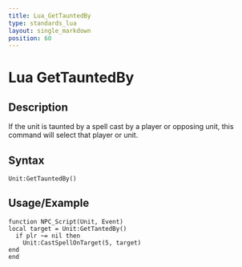 ```yaml
---
title: Lua_GetTauntedBy
type: standards_lua
layout: single_markdown
position: 60
---
```


# Lua GetTauntedBy

## Description

If the unit is taunted by a spell cast by a player or opposing unit, this command will select that player or unit.

## Syntax

```
Unit:GetTauntedBy()
```

## Usage/Example

```
function NPC_Script(Unit, Event)
local target = Unit:GetTantedBy()
  if plr ~= nil then
    Unit:CastSpellOnTarget(5, target)
end
end
```
